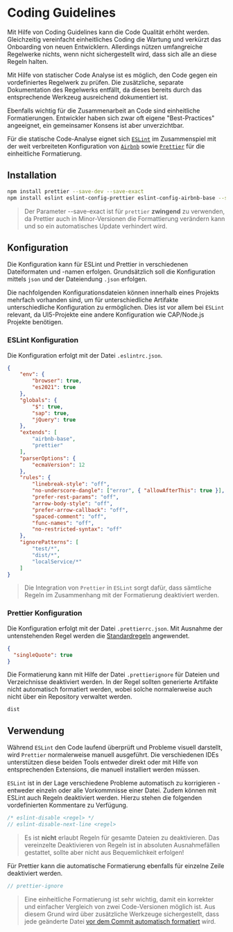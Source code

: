 # Coding Guidelines

Mit Hilfe von Coding Guidelines kann die Code Qualität erhöht werden. Gleichzeitig vereinfacht einheitliches Coding die Wartung und verkürzt das Onboarding von neuen Entwicklern. Allerdings nützen umfangreiche Regelwerke nichts, wenn nicht sichergestellt wird, dass sich alle an diese Regeln halten. 

Mit Hilfe von statischer Code Analyse ist es möglich, den Code gegen ein vordefiniertes Regelwerk zu prüfen. Die zusätzliche, separate Dokumentation des Regelwerks entfällt, da dieses bereits durch das entsprechende Werkzeug ausreichend dokumentiert ist.

Ebenfalls wichtig für die Zusammenarbeit an Code sind einheitliche Formatierungen. Entwickler haben sich zwar oft eigene "Best-Practices" angeeignet, ein gemeinsamer Konsens ist aber unverzichtbar.

Für die statische Code-Analyse eignet sich [`ESLint`](https://eslint.org/) im Zusammenspiel mit der weit verbreiteten Konfiguration von [`Airbnb`](https://github.com/airbnb/javascript/tree/master/packages/eslint-config-airbnb) sowie [`Prettier`](https://prettier.io/) für die einheitliche Formatierung.

## Installation

```bash
npm install prettier --save-dev --save-exact
npm install eslint eslint-config-prettier eslint-config-airbnb-base --save-dev
```

> Der Parameter --save-exact ist für `prettier` **zwingend** zu verwenden, da Prettier auch in Minor-Versionen die Formattierung verändern kann und so ein automatisches Update verhindert wird.

## Konfiguration

Die Konfiguration kann für ESLint und Prettier in verschiedenen Dateiformaten und -namen erfolgen. Grundsätzlich soll die Konfiguration mittels `json` und der Dateiendung `.json` erfolgen.

Die nachfolgenden Konfigurationsdateien können innerhalb eines Projekts mehrfach vorhanden sind, um für unterschiedliche Artifakte unterschiedliche Konfiguration zu ermöglichen. Dies ist vor allem bei `ESLint` relevant, da UI5-Projekte eine andere Konfiguration wie CAP/Node.js Projekte benötigen.

### ESLint Konfiguration

Die Konfiguration erfolgt mit der Datei `.eslintrc.json`.

```json
{
    "env": {
        "browser": true,
        "es2021": true
    },
    "globals": {
        "$": true,
        "sap": true,
        "jQuery": true
    },
    "extends": [
        "airbnb-base",
        "prettier"
    ],
    "parserOptions": {
        "ecmaVersion": 12
    },
    "rules": {
        "linebreak-style": "off",
        "no-underscore-dangle": ["error", { "allowAfterThis": true }],
        "prefer-rest-params": "off",
        "arrow-body-style": "off",
        "prefer-arrow-callback": "off",
        "spaced-comment": "off",
        "func-names": "off",
        "no-restricted-syntax": "off"
    },
    "ignorePatterns": [ 
        "test/*", 
        "dist/*",
        "localService/*"
    ] 
}
```

> Die Integration von `Prettier` in `ESLint` sorgt dafür, dass sämtliche Regeln im Zusammenhang mit der Formatierung deaktiviert werden.

### Prettier Konfiguration

Die Konfiguration erfolgt mit der Datei `.prettierrc.json`. Mit Ausnahme der untenstehenden Regel werden die [Standardregeln](https://prettier.io/docs/en/options.html) angewendet.

```json
{
  "singleQuote": true
}
```

Die Formatierung kann mit Hilfe der Datei `.prettierignore` für Dateien und Verzeichnisse deaktiviert werden. In der Regel sollten generierte Artifakte nicht automatisch formatiert werden, wobei solche normalerweise auch nicht über ein Repository verwaltet werden.

```text
dist
```


## Verwendung

Während `ESLint` den Code laufend überprüft und Probleme visuell darstellt, wird `Prettier` normalerweise manuell ausgeführt. Die verschiedenen IDEs unterstützen diese beiden Tools entweder direkt oder mit Hilfe von entsprechenden Extensions, die manuell installiert werden müssen.

`ESLint` ist in der Lage verschiedene Probleme automatisch zu korrigieren - entweder einzeln oder alle Vorkommnisse einer Datei. Zudem können mit ESLint auch Regeln deaktiviert werden. Hierzu stehen die folgenden vordefinierten Kommentare zu Verfügung.

```javascript
/* eslint-disable <regel> */
// eslint-disable-next-line <regel>
```

> Es ist **nicht** erlaubt Regeln für gesamte Dateien zu deaktivieren. Das vereinzelte Deaktivieren von Regeln ist in absoluten Ausnahmefällen gestattet, sollte aber nicht aus Bequemlichkeit erfolgen!

Für Prettier kann die automatische Formatierung ebenfalls für einzelne Zeile deaktiviert werden.

```javascript
// prettier-ignore
```

> Eine einheitliche Formatierung ist sehr wichtig, damit ein korrekter und einfacher Vergleich von zwei Code-Versionen möglich ist. Aus diesem Grund wird über zusätzliche Werkzeuge sichergestellt, dass jede geänderte Datei [vor dem Commit automatisch formatiert](ui5/gitintegration) wird.